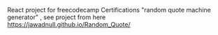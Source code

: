 React project for freecodecamp Certifications "random quote machine generator" , see project from here https://jawadnull.github.io/Random_Quote/
